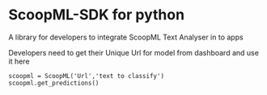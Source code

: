 # ScoopML-SDK for python
A library for developers to integrate ScoopML Text Analyser in to apps 

Developers need to get their Unique Url for model from dashboard and use it here


```Usage
scoopml = ScoopML('Url','text to classify')
scoopml.get_predictions()
```
